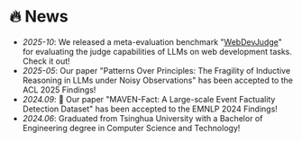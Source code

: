 # 🔥 News
- *2025-10*: We released a meta-evaluation benchmark "[WebDevJudge](https://www.arxiv.org/abs/2510.18560)" for evaluating the judge capabilities of LLMs on web development tasks. Check it out!
- *2025-05*: Our paper "Patterns Over Principles: The Fragility of Inductive Reasoning in LLMs under Noisy Observations" has been accepted to the ACL 2025 Findings!
- *2024.09*: 🎉 Our paper "MAVEN-Fact: A Large-scale Event Factuality Detection Dataset" has been accepted to the EMNLP 2024 Findings!
- *2024.06*: Graduated from Tsinghua University with a Bachelor of Engineering degree in Computer Science and Technology!